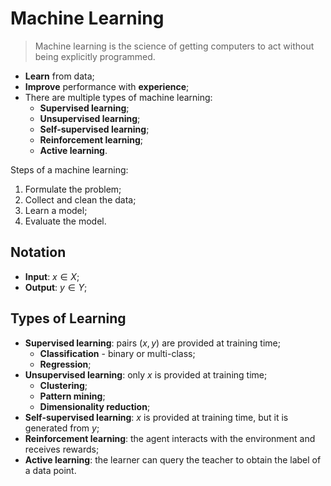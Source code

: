 # Machine Learning

> Machine learning is the science of getting computers to act without being explicitly programmed.

* **Learn** from data;
* **Improve** performance with **experience**;
* There are multiple types of machine learning:
  * **Supervised learning**;
  * **Unsupervised learning**;
  * **Self-supervised learning**;
  * **Reinforcement learning**;
  * **Active learning**.

Steps of a machine learning:

1. Formulate the problem;
2. Collect and clean the data;
3. Learn a model;
4. Evaluate the model.

## Notation

* **Input**: $x \in X$;
* **Output**: $y \in Y$;

## Types of Learning

* **Supervised learning**: pairs $(x, y)$ are provided at training time;
  * **Classification** - binary or multi-class;
  * **Regression**;
* **Unsupervised learning**: only $x$ is provided at training time;
  * **Clustering**;
  * **Pattern mining**;
  * **Dimensionality reduction**;
* **Self-supervised learning**: $x$ is provided at training time, but it is generated from $y$;
* **Reinforcement learning**: the agent interacts with the environment and receives rewards;
* **Active learning**: the learner can query the teacher to obtain the label of a data point.